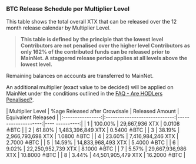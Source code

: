 ### BTC Release Schedule per Multiplier Level

This table shows the total overall XTX that can be released over the 12 month release calendar by Multiplier Level. 

> **This table is defined by the principle that the lowest level Contributors are not penalised over the higher level Contributors as only 162% of the contributed funds can be released prior to MainNet. A staggered release period applies at all levels above the lowest level.**

Remaining balances on accounts are transferred to MainNet.

An additional multiplier (exact value to be decided) will be applied on MainNet under the conditions outlined in the [FAQ - Are HODLers Penalised?](crowdsale-docs/crowdsale-faq.md?id=_4-are-hodlers-penalised).

| Multiplier Level | %age Released after Crowdsale | Released Amount     | Equivalent Released |
|:----------------:|:-----------------------------:|--------------------:|----      ----------:|
| 1                | 100\.00%                      |  29,667,936 XTX     | 0\.0108 ≜BTC        |
| 2                | 61\.80%                       |  1,483,396,849 XTX  | 0\.5400 ≜BTC        |
| 3                | 38\.19%                       |  2,966,793,698 XTX  | 1\.0800 ≜BTC        |
| 4                | 23\.60%                       |  7,416,984,246 XTX  | 2\.7000 ≜BTC        |
| 5                | 14\.59%                       |  14,833,968,493 XTX | 5\.4000 ≜BTC        |
| 6                | 9\.02%                        |  22,250,952,739 XTX | 8\.1000 ≜BTC        |
| 7                | 5\.57%                        |  29,667,936,986 XTX | 10\.8000 ≜BTC       |
| 8                | 3\.44%                        |  44,501,905,479 XTX | 16\.2000 ≜BTC       |
